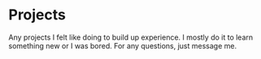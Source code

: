 # Projects
Any projects I felt like doing to build up experience. I mostly do it to learn something new or I was bored. 
For any questions, just message me. 
